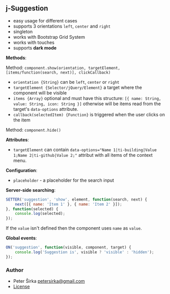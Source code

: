 ## j-Suggestion

- easy usage for different cases
- supports 3 orientations `left`, `center` and `right`
- singleton
- works with Bootstrap Grid System
- works with touches
- supports __dark mode__

__Methods__:

Method: `component.show(orientation, targetElement, [items/function(search, next)], clickCallback)`

- `orientation {String}` can be `left`, `center` or `right`
- `targetElement {Selector/jQuery/Element}` a target where the component will be visible
- `items {Array}` optional and must have this structure: `[{ name: String, value: String, icon: String }]` otherwise will be items read from the target's `data-options` attribute.
- `callback(selectedItem) {Function}` is triggered when the user clicks on the item

Method: `component.hide()`

__Attributes__:
- `targetElement` can contain `data-options="Name 1|ti-building|Value 1;Name 2|ti-github|Value 2;"` attribut with all items of the context menu.

__Configuration__:
- `placeholder` - a placeholder for the search input

__Server-side searching__:

```javascript
SETTER('suggestion', 'show', element, function(search, next) {
	next([{ name: 'Item 1' }, { name: 'Item 2' }]);
}, function(selected) {
	console.log(selected);
});
````

If the `value` isn't defined then the component uses `name` as `value`.

__Global events__:

```javascript
ON('suggestion', function(visible, component, target) {
	console.log('Suggestion is', visible ? 'visible' : 'hidden');
});
```

### Author

- Peter Širka <petersirka@gmail.com>
- [License](https://www.totaljs.com/license/)